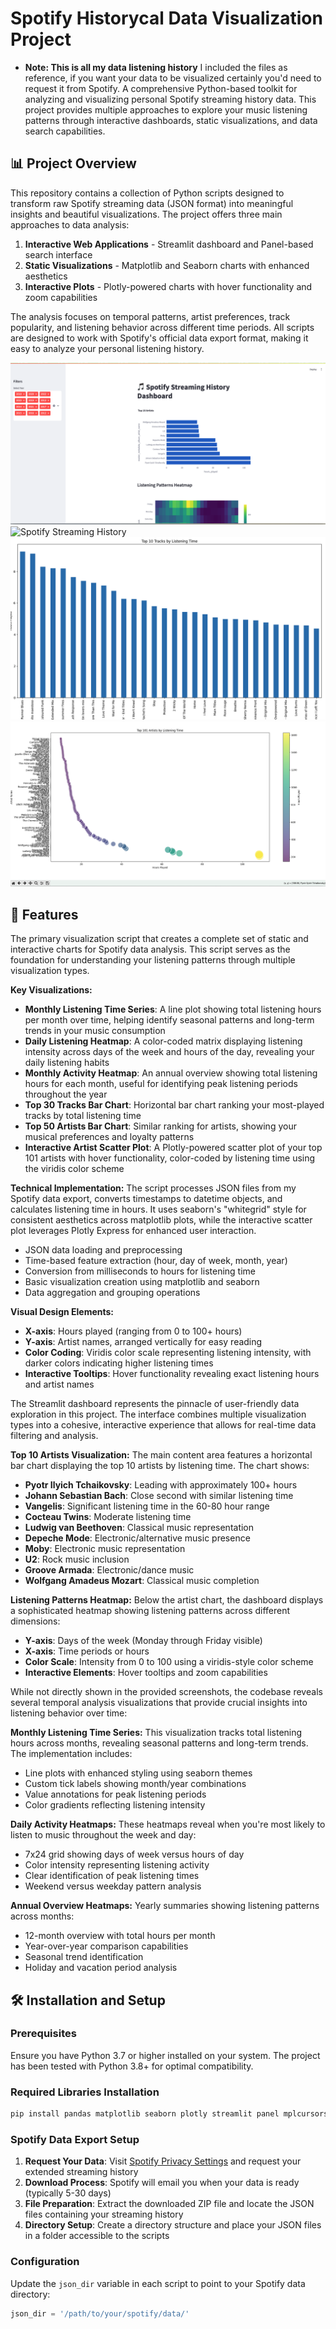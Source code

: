 # Spotify Historycal Data Visualization Project
- **Note: This is all my data listening history**
I included the files as reference, if you want your data to be visualized certainly you'd need to request it from Spotify.
A comprehensive Python-based toolkit for analyzing and visualizing personal Spotify streaming history data. This project provides multiple approaches to explore your music listening patterns through interactive dashboards, static visualizations, and data search capabilities.

## 📊 Project Overview

This repository contains a collection of Python scripts designed to transform raw Spotify streaming data (JSON format) into meaningful insights and beautiful visualizations.  The project offers three main approaches to data analysis:

1. **Interactive Web Applications** - Streamlit dashboard and Panel-based search interface
2. **Static Visualizations** - Matplotlib and Seaborn charts with enhanced aesthetics  
3. **Interactive Plots** - Plotly-powered charts with hover functionality and zoom capabilities
   
The analysis focuses on temporal patterns, artist preferences, track popularity, and listening behavior across different time periods. All scripts are designed to work with Spotify's official data export format, making it easy to analyze your personal listening history.

![Top 101 Artist by listening time](Screenshot2025-07-01x2.png)
![Spotify Streaming History](Screenshot2025-07-01x2.png.png)
![Top Track Artist by Listening time](top10tracksbylisteningtime.png)
![Top 101 Artist by listening time](top101artistlisteningtime.png)

## 🚀 Features

The primary visualization script that creates a complete set of static and interactive charts for Spotify data analysis. This script serves as the foundation for understanding your listening patterns through multiple visualization types.

**Key Visualizations:**
- **Monthly Listening Time Series**: A line plot showing total listening hours per month over time, helping identify seasonal patterns and long-term trends in your music consumption
- **Daily Listening Heatmap**: A color-coded matrix displaying listening intensity across days of the week and hours of the day, revealing your daily listening habits
- **Monthly Activity Heatmap**: An annual overview showing total listening hours for each month, useful for identifying peak listening periods throughout the year
- **Top 30 Tracks Bar Chart**: Horizontal bar chart ranking your most-played tracks by total listening time
- **Top 50 Artists Bar Chart**: Similar ranking for artists, showing your musical preferences and loyalty patterns
- **Interactive Artist Scatter Plot**: A Plotly-powered scatter plot of your top 101 artists with hover functionality, color-coded by listening time using the viridis color scheme

**Technical Implementation:**
The script processes JSON files from my Spotify data export, converts timestamps to datetime objects, and calculates listening time in hours. It uses seaborn's "whitegrid" style for consistent aesthetics across matplotlib plots, while the interactive scatter plot leverages Plotly Express for enhanced user interaction.

- JSON data loading and preprocessing
- Time-based feature extraction (hour, day of week, month, year)
- Conversion from milliseconds to hours for listening time
- Basic visualization creation using matplotlib and seaborn
- Data aggregation and grouping operations


**Visual Design Elements:**
- **X-axis**: Hours played (ranging from 0 to 100+ hours)
- **Y-axis**: Artist names, arranged vertically for easy reading
- **Color Coding**: Viridis color scale representing listening intensity, with darker colors indicating higher listening times
- **Interactive Tooltips**: Hover functionality revealing exact listening hours and artist names


The Streamlit dashboard represents the pinnacle of user-friendly data exploration in this project. The interface combines multiple visualization types into a cohesive, interactive experience that allows for real-time data filtering and analysis.

**Top 10 Artists Visualization:**
The main content area features a horizontal bar chart displaying the top 10 artists by listening time. The chart shows:
- **Pyotr Ilyich Tchaikovsky**: Leading with approximately 100+ hours
- **Johann Sebastian Bach**: Close second with similar listening time
- **Vangelis**: Significant listening time in the 60-80 hour range
- **Cocteau Twins**: Moderate listening time
- **Ludwig van Beethoven**: Classical music representation
- **Depeche Mode**: Electronic/alternative music presence
- **Moby**: Electronic music representation
- **U2**: Rock music inclusion
- **Groove Armada**: Electronic/dance music
- **Wolfgang Amadeus Mozart**: Classical music completion

**Listening Patterns Heatmap:**
Below the artist chart, the dashboard displays a sophisticated heatmap showing listening patterns across different dimensions:
- **Y-axis**: Days of the week (Monday through Friday visible)
- **X-axis**: Time periods or hours
- **Color Scale**: Intensity from 0 to 100 using a viridis-style color scheme
- **Interactive Elements**: Hover tooltips and zoom capabilities

While not directly shown in the provided screenshots, the codebase reveals several temporal analysis visualizations that provide crucial insights into listening behavior over time:

**Monthly Listening Time Series:**
This visualization tracks total listening hours across months, revealing seasonal patterns and long-term trends. The implementation includes:
- Line plots with enhanced styling using seaborn themes
- Custom tick labels showing month/year combinations
- Value annotations for peak listening periods
- Color gradients reflecting listening intensity

**Daily Activity Heatmaps:**
These heatmaps reveal when you're most likely to listen to music throughout the week and day:
- 7x24 grid showing days of week versus hours of day
- Color intensity representing listening activity
- Clear identification of peak listening times
- Weekend versus weekday pattern analysis

**Annual Overview Heatmaps:**
Yearly summaries showing listening patterns across months:
- 12-month overview with total hours per month
- Year-over-year comparison capabilities
- Seasonal trend identification
- Holiday and vacation period analysis

## 🛠️ Installation and Setup

### Prerequisites

Ensure you have Python 3.7 or higher installed on your system. The project has been tested with Python 3.8+ for optimal compatibility.

### Required Libraries Installation

```bash
pip install pandas matplotlib seaborn plotly streamlit panel mplcursors
```

### Spotify Data Export Setup

1. **Request Your Data**: Visit [Spotify Privacy Settings](https://www.spotify.com/account/privacy/) and request your extended streaming history
2. **Download Process**: Spotify will email you when your data is ready (typically 5-30 days)
3. **File Preparation**: Extract the downloaded ZIP file and locate the JSON files containing your streaming history
4. **Directory Setup**: Create a directory structure and place your JSON files in a folder accessible to the scripts

### Configuration

Update the `json_dir` variable in each script to point to your Spotify data directory:

```python
json_dir = '/path/to/your/spotify/data/'
```


